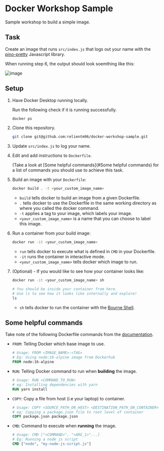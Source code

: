 # Docker Workshop Sample

Sample workshop to build a simple image.

## Task

Create an image that runs `src/index.js` that logs out your name with the [pino-pretty](https://github.com/pinojs/pino-pretty) Javascript library.

When running step 6, the output should look soemthing like this:

![image](https://user-images.githubusercontent.com/37989130/155078710-56006534-92ce-4d5e-b144-6f41a6b7fdde.png)

## Setup

1. Have Docker Desktop running locally. 
  
   Run the following check if it is running successfully.
   
   ```bash
   docker ps
   ```

2. Clone this repository.

    ```bash
    git clone git@github.com:relientm96/docker-workshop-sample.git
    ```

3. Update `src/index.js` to log your name.

4. Edit and add instructions to `Dockerfile`.
   
   (Take a look at [Some helpful commands](#Some helpful commands) for a list of commands you should use to achieve this task.

5. Build an image with your `Dockerfile`:
  
    ```bash
    docker build . -t <your_custom_image_name>
    ```
    
    - `build` tells docker to build an image from a given Dockerfile.
    - `.` tells docker to use the Dockerfile in the same working directory as where you called the docker command.
    - `-t` applies a tag to your image, which labels your image.
    - `<your_custom_image_name>` is a name that you can choose to label this image.

6. Run a container from your build image:

    ```bash
    docker run -it <your_custom_image_name>
    ```
    
    - `run` tells docker to execute what is defined in `CMD` in your Dockerfile.
    - `-it` runs the container in interactive mode.
    - `<your_custom_image_name>` tells docker which image to run.

7. (Optional) - If you would like to see how your container looks like:

    ```bash
    docker run -it <your_custom_image_name> sh
    
    # You should be inside your container from here.
    # Use ls to see how it looks like internally and explore!
    ls 
    ```
    
    - `sh` tells docker to run the container with the [Bourne Shell](https://en.wikipedia.org/wiki/Bourne_shell).


## Some helpful commands

Take note of the following Dockerfile commands from the [documentation](https://docs.docker.com/engine/reference/builder/).

- `FROM`: Telling Docker which base image to use.

    ```Dockerfile
    # Usage: FROM <IMAGE_NAME>:<TAG>
    # Eg: Using node:16-alpine image from Dockerhub
    FROM node:16-alpine
    ```

- `RUN`: Telling Docker command to run when **building** the image.

    ```Dockerfile
    # Usage: RUN <COMMAND_TO_RUN>
    # eg: Installing dependencies with yarn
    RUN yarn install
    ```

- `COPY`: Copy a file from host (i.e your laptop) to container.

    ```Dockerfile
    # Usage: COPY <SOURCE_PATH_ON_HOST> <DESTINATION_PATH_ON_CONTAINER>
    # eg: Copying a package.json file to root level of container
    COPY package.json package.json
    ```

- `CMD`: Command to execute when **running** the image.

    ```Dockerfile
    # Usage: CMD ["<COMMAND>", "<ARG_1>"...]
    # Eg: Running a node js script
    CMD ["node", "my-node-js-script.js"]
    ```
